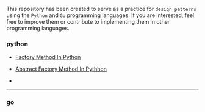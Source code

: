 This repository has been created to serve as a practice for `design patterns` using the `Python` and `Go` programming languages.
If you are interested, feel free to improve them or contribute to implementing them in other programming languages.

### python
- [Factory Method In Python](https://github.com/mahdinazari/design_patterns/tree/main/python/factory_method)

- [Abstract Factory Method In Pythhon](https://github.com/mahdinazari/design_patterns/tree/main/python/abstract_factory)

- [](https://github.com/mahdinazari/design_patterns/tree/main/python/)

---

### go